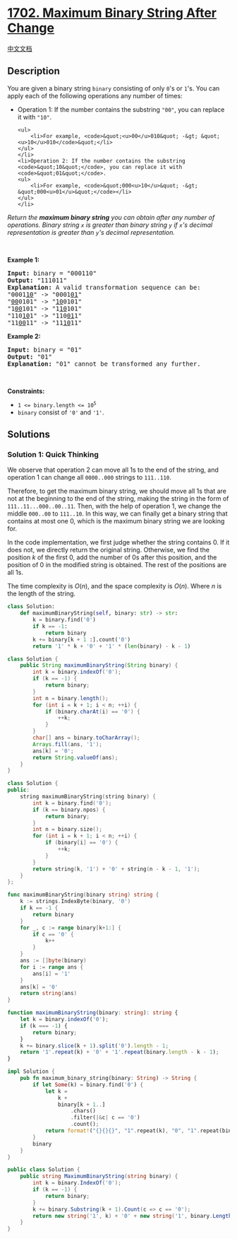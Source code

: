 # [1702. Maximum Binary String After Change](https://leetcode.com/problems/maximum-binary-string-after-change)

[中文文档](/solution/1700-1799/1702.Maximum%20Binary%20String%20After%20Change/README.md)

<!-- tags:Greedy,String -->

<!-- difficulty:Medium -->

## Description

<p>You are given a binary string <code>binary</code> consisting of only <code>0</code>&#39;s or <code>1</code>&#39;s. You can apply each of the following operations any number of times:</p>

<ul>
	<li>Operation 1: If the number contains the substring <code>&quot;00&quot;</code>, you can replace it with <code>&quot;10&quot;</code>.

    <ul>
    	<li>For example, <code>&quot;<u>00</u>010&quot; -&gt; &quot;<u>10</u>010</code>&quot;</li>
    </ul>
    </li>
    <li>Operation 2: If the number contains the substring <code>&quot;10&quot;</code>, you can replace it with <code>&quot;01&quot;</code>.
    <ul>
    	<li>For example, <code>&quot;000<u>10</u>&quot; -&gt; &quot;000<u>01</u>&quot;</code></li>
    </ul>
    </li>

</ul>

<p><em>Return the <strong>maximum binary string</strong> you can obtain after any number of operations. Binary string <code>x</code> is greater than binary string <code>y</code> if <code>x</code>&#39;s decimal representation is greater than <code>y</code>&#39;s decimal representation.</em></p>

<p>&nbsp;</p>
<p><strong class="example">Example 1:</strong></p>

<pre>
<strong>Input:</strong> binary = &quot;000110&quot;
<strong>Output:</strong> &quot;111011&quot;
<strong>Explanation:</strong> A valid transformation sequence can be:
&quot;0001<u>10</u>&quot; -&gt; &quot;0001<u>01</u>&quot; 
&quot;<u>00</u>0101&quot; -&gt; &quot;<u>10</u>0101&quot; 
&quot;1<u>00</u>101&quot; -&gt; &quot;1<u>10</u>101&quot; 
&quot;110<u>10</u>1&quot; -&gt; &quot;110<u>01</u>1&quot; 
&quot;11<u>00</u>11&quot; -&gt; &quot;11<u>10</u>11&quot;
</pre>

<p><strong class="example">Example 2:</strong></p>

<pre>
<strong>Input:</strong> binary = &quot;01&quot;
<strong>Output:</strong> &quot;01&quot;
<strong>Explanation:</strong>&nbsp;&quot;01&quot; cannot be transformed any further.
</pre>

<p>&nbsp;</p>
<p><strong>Constraints:</strong></p>

<ul>
	<li><code>1 &lt;= binary.length &lt;= 10<sup>5</sup></code></li>
	<li><code>binary</code> consist of <code>&#39;0&#39;</code> and <code>&#39;1&#39;</code>.</li>
</ul>

## Solutions

### Solution 1: Quick Thinking

We observe that operation $2$ can move all $1$s to the end of the string, and operation $1$ can change all `0000..000` strings to `111..110`.

Therefore, to get the maximum binary string, we should move all $1$s that are not at the beginning to the end of the string, making the string in the form of `111..11...000..00..11`. Then, with the help of operation $1$, we change the middle `000..00` to `111..10`. In this way, we can finally get a binary string that contains at most one $0$, which is the maximum binary string we are looking for.

In the code implementation, we first judge whether the string contains $0$. If it does not, we directly return the original string. Otherwise, we find the position $k$ of the first $0$, add the number of $0$s after this position, and the position of $0$ in the modified string is obtained. The rest of the positions are all $1$s.

The time complexity is $O(n)$, and the space complexity is $O(n)$. Where $n$ is the length of the string.

<!-- tabs:start -->

```python
class Solution:
    def maximumBinaryString(self, binary: str) -> str:
        k = binary.find('0')
        if k == -1:
            return binary
        k += binary[k + 1 :].count('0')
        return '1' * k + '0' + '1' * (len(binary) - k - 1)
```

```java
class Solution {
    public String maximumBinaryString(String binary) {
        int k = binary.indexOf('0');
        if (k == -1) {
            return binary;
        }
        int n = binary.length();
        for (int i = k + 1; i < n; ++i) {
            if (binary.charAt(i) == '0') {
                ++k;
            }
        }
        char[] ans = binary.toCharArray();
        Arrays.fill(ans, '1');
        ans[k] = '0';
        return String.valueOf(ans);
    }
}
```

```cpp
class Solution {
public:
    string maximumBinaryString(string binary) {
        int k = binary.find('0');
        if (k == binary.npos) {
            return binary;
        }
        int n = binary.size();
        for (int i = k + 1; i < n; ++i) {
            if (binary[i] == '0') {
                ++k;
            }
        }
        return string(k, '1') + '0' + string(n - k - 1, '1');
    }
};
```

```go
func maximumBinaryString(binary string) string {
	k := strings.IndexByte(binary, '0')
	if k == -1 {
		return binary
	}
	for _, c := range binary[k+1:] {
		if c == '0' {
			k++
		}
	}
	ans := []byte(binary)
	for i := range ans {
		ans[i] = '1'
	}
	ans[k] = '0'
	return string(ans)
}
```

```ts
function maximumBinaryString(binary: string): string {
    let k = binary.indexOf('0');
    if (k === -1) {
        return binary;
    }
    k += binary.slice(k + 1).split('0').length - 1;
    return '1'.repeat(k) + '0' + '1'.repeat(binary.length - k - 1);
}
```

```rust
impl Solution {
    pub fn maximum_binary_string(binary: String) -> String {
        if let Some(k) = binary.find('0') {
            let k =
                k +
                binary[k + 1..]
                    .chars()
                    .filter(|&c| c == '0')
                    .count();
            return format!("{}{}{}", "1".repeat(k), "0", "1".repeat(binary.len() - k - 1));
        }
        binary
    }
}
```

```cs
public class Solution {
    public string MaximumBinaryString(string binary) {
        int k = binary.IndexOf('0');
        if (k == -1) {
            return binary;
        }
        k += binary.Substring(k + 1).Count(c => c == '0');
        return new string('1', k) + '0' + new string('1', binary.Length - k - 1);
    }
}
```

<!-- tabs:end -->

<!-- end -->
